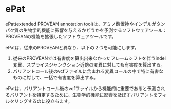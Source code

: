 # ePat

ePat(extended PROVEAN annotation tool)は、アミノ酸置換やインデルがタンパク質の生物学的機能に影響を与えるかどうかを予測するソフトウェアツール：PROVEANの機能を拡張したソフトウェアツールです。

ePatは、従来のPROVEANと異なり、以下の２つを可能にします。

1. 従来のPROVEANでは有害度を算出出来なかったフレームシフトを伴うindel変異、スプライスジャンクション近傍の変異に対しても有害度を算出する。
1. バリアントコール後のvcfファイルに含まれる変異コールの中で特に有害なものに対して、一括で有害度を算出する。

ePatは、バリアントコール後のvcfファイルから機能的に重要であると予測されるバリアントを特定するために、生物学的機能に影響を及ぼすバリアントをフィルタリングするのに役立ちます。

